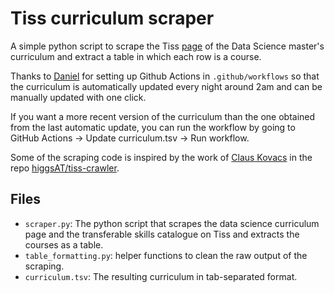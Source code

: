 # Tiss curriculum scraper
A simple python script to scrape the Tiss [page](https://tiss.tuwien.ac.at/curriculum/public/curriculum.xhtml?dswid=3632&dsrid=908&key=67853) 
of the Data Science master's curriculum and extract a table in which each row is a course.

Thanks to [Daniel](https://github.com/dblasko) for setting up Github Actions in `.github/workflows` so that the curriculum is automatically 
updated every night around 2am and can be manually updated with one click.

If you want a more recent version of the curriculum than the one obtained from the last automatic update, you can run 
the workflow by going to GitHub Actions -> Update curriculum.tsv -> Run workflow.

Some of the scraping code is inspired by the work of [Claus Kovacs](https://github.com/clauskovacs) in the repo
[higgsAT/tiss-crawler](https://github.com/higgsAT/tiss-crawler).

## Files
- `scraper.py`: The python script that scrapes the data science curriculum page and the transferable skills catalogue 
on Tiss and extracts the courses as a table.
- `table_formatting.py`: helper functions to clean the raw output of the scraping.
- `curriculum.tsv`: The resulting curriculum in tab-separated format.